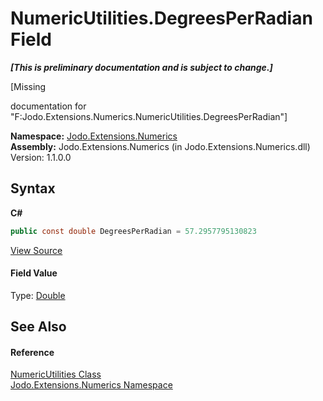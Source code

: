 # NumericUtilities.DegreesPerRadian Field
 _**\[This is preliminary documentation and is subject to change.\]**_

\[Missing <summary> documentation for "F:Jodo.Extensions.Numerics.NumericUtilities.DegreesPerRadian"\]

**Namespace:**&nbsp;<a href="N_Jodo_Extensions_Numerics">Jodo.Extensions.Numerics</a><br />**Assembly:**&nbsp;Jodo.Extensions.Numerics (in Jodo.Extensions.Numerics.dll) Version: 1.1.0.0

## Syntax

**C#**<br />
``` C#
public const double DegreesPerRadian = 57.2957795130823
```

<a href="https://github.com/JosephJShort/Jodo.Extensions/blob/main/src/Jodo.Extensions.Numerics/NumericUtilities.cs" rel="noopener noreferrer" title="View the source code">View Source</a><br />

#### Field Value
Type: <a href="https://docs.microsoft.com/dotnet/api/system.double" target="_blank" rel="noopener noreferrer">Double</a>

## See Also


#### Reference
<a href="T_Jodo_Extensions_Numerics_NumericUtilities">NumericUtilities Class</a><br /><a href="N_Jodo_Extensions_Numerics">Jodo.Extensions.Numerics Namespace</a><br />